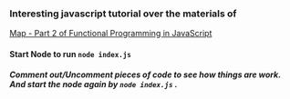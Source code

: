 ### Interesting javascript tutorial over the materials of 
[Map - Part 2 of Functional Programming in JavaScript](https://www.youtube.com/watch?v=bCqtb-Z5YGQ&list=PL0zVEGEvSaeEd9hlmCXrk5yUyqUag-n84&index=2)


#### Start Node to run ``` node index.js ```

##### Comment out/Uncomment pieces of code to see how things are work. And start the node again by ``` node index.js ``` .
